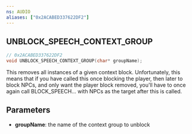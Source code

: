 ```yaml
---
ns: AUDIO
aliases: ["0x2ACABED337622DF2"]
---
```

## UNBLOCK_SPEECH_CONTEXT_GROUP

```c
// 0x2ACABED337622DF2
void UNBLOCK_SPEECH_CONTEXT_GROUP(char* groupName);
```

This removes all instances of a given context block.  Unfortunately, this means that if you have called this once blocking the player,
then later to block NPCs, and only want the player block removed, you'll have to once again call BLOCK_SPEECH... with NPCs as the target
after this is called.


## Parameters
* **groupName**: the name of the context group to unblock
